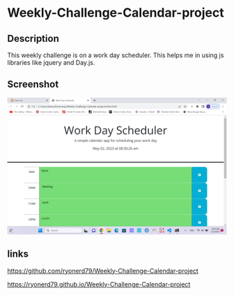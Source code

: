 # Weekly-Challenge-Calendar-project

## Description

This weekly challenge is on a work day scheduler. This helps me in using js libraries like jquery and Day.js.

## Screenshot

![Screenshot(39)](https://raw.githubusercontent.com/ryonerd79/Weekly-Challenge-Calendar-project/main/02-Challenge/Assets/Screenshot%20(39).png)

## links

https://github.com/ryonerd79/Weekly-Challenge-Calendar-project

https://ryonerd79.github.io/Weekly-Challenge-Calendar-project